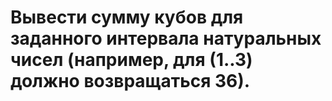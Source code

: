 # Вывести сумму кубов для заданного интервала натуральных чисел (например, для (1..3) должно возвращаться 36).
